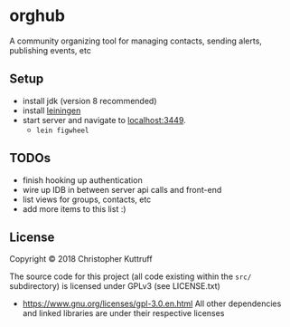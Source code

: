 # orghub

A community organizing tool for managing contacts, sending alerts, publishing events, etc

## Setup

* install jdk (version 8 recommended)
* install [leiningen](https://leiningen.org/)
* start server and navigate to [localhost:3449](http://localhost:3449/).
  - `lein figwheel`

## TODOs
* finish hooking up authentication
* wire up IDB in between server api calls and front-end
* list views for groups, contacts, etc
* add more items to this list :)

## License

Copyright © 2018 Christopher Kuttruff

The source code for this project (all code existing within the `src/` subdirectory) is licensed under GPLv3 (see LICENSE.txt)
  * https://www.gnu.org/licenses/gpl-3.0.en.html
All other dependencies and linked libraries are under their respective licenses
